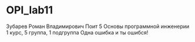 # OPI_lab11
Зубарев
Роман
Владимирович
Поит 5
Основы программной инженерии
1 курс, 5 группа,  1 подгруппа
Одна ошибка и ты ошибся!